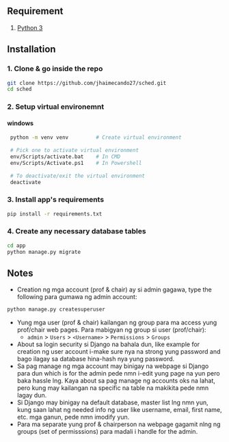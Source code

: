 ## Requirement
1. [Python 3](https://www.python.org/)

## Installation
### 1. Clone & go inside the repo
```sh
git clone https://github.com/jhaimecando27/sched.git
cd sched
```
### 2. Setup virtual environemnt
#### windows
```sh
 python -m venv venv         # Create virtual environment
 
 # Pick one to activate virtual environment
 env/Scripts/activate.bat    # In CMD
 env/Scripts/Activate.ps1    # In Powershell
 
 # To deactivate/exit the virtual environment
 deactivate
```
### 3. Install app's requirements
```sh
pip install -r requirements.txt
```
### 4. Create any necessary database tables
```sh
cd app
python manage.py migrate
```
## Notes
- Creation ng mga account (prof & chair) ay si admin gagawa, type the following para gumawa ng admin account:
```sh
python manage.py createsuperuser
```
- Yung mga user (prof & chair) kailangan ng group para ma access yung prof/chair web pages. Para mabigyan ng group si user (prof/chair):
  - `admin` > `Users` > `<Username>` > `Permissions` > `Groups`
- About sa login security si Django na bahala dun, like example for creation ng user account i-make sure nya na strong yung password and bago ilagay sa database hina-hash nya yung password.
- Sa pag manage ng mga account may binigay na webpage si Django para dun which is for the admin pede nmn i-edit yung page na yun pero baka hassle lng. Kaya about sa pag manage ng accounts oks na lahat, pero kung may kailangan na specific na table na makikita pede nmn lagay dun.
- Si Django may binigay na default database, master list lng nmn yun, kung saan lahat ng needed info ng user like username, email, first name, etc. mga ganun, pede nmn imodify yun.
- Para ma separate yung prof & chairperson na webpage gagamit nlng ng groups (set of permisssions) para madali i handle for the admin.

